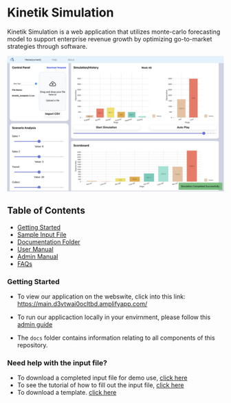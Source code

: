 # Kinetik Simulation
Kinetik Simulation is a web application that utilizes monte-carlo forecasting model to support enterprise revenue growth by optimizing go-to-market strategies through software.

![Kinetik Simulation Application View](./src/Images/KinetikSImulationView.png)

## Table of Contents
* [Getting Started](#getting_started)
* [Sample Input File](#need-help-with-the-input-file)
* [Documentation Folder](https://github.com/TaoHuang0/Kinetik/tree/main/docs)
* [User Manual](https://github.com/TaoHuang0/Kinetik/blob/main/docs/UserManual.md)
* [Admin Manual](https://github.com/TaoHuang0/Kinetik/blob/main/docs/AdminManual.md)
* [FAQs](https://github.com/TaoHuang0/Kinetik/blob/main/docs/FAQ.md)


### Getting Started
* To view our application on the webswite, click into this link:
https://main.d3vtwai0ocltbd.amplifyapp.com/

* To run our applicaction locally in your envirnment, please follow this [admin guide](https://github.com/TaoHuang0/Kinetik/blob/main/docs/AdminManual.md)

* The `docs` folder contains information relating to all components of this repository.

### Need help with the input file?
* To download a completed input file for demo use, [click here](https://github.com/TaoHuang0/Kinetik/blob/main/src/InputTemplate/Sample_kinetik_template.csv)
* To see the tutorial of how to fill out the input file, [click here](https://tarheels.live/comp523s23teaml/input-file-tutorial1/)
* To download a template. [click here](https://github.com/TaoHuang0/Kinetik/blob/main/src/InputTemplate/kinetik_template_file.xlsx)
